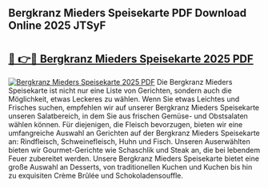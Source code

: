 ## Bergkranz Mieders Speisekarte PDF Download Online 2025 JTSyF

# <h2><a href="http://gcaueb.nevu.top/?p=Bergkranz+Mieders+Speisekarte">🔗 👉🔴 Bergkranz Mieders Speisekarte 2025 PDF</a></h2>

[![Bergkranz Mieders Speisekarte 2025 PDF](https://i.imgur.com/dBaPXMq.png)](http://gcaueb.nevu.top/?p=Bergkranz+Mieders+Speisekarte)
Die Bergkranz Mieders Speisekarte ist nicht nur eine Liste von Gerichten, sondern auch die Möglichkeit, etwas Leckeres zu wählen. Wenn Sie etwas Leichtes und Frisches suchen, empfehlen wir auf unserer Bergkranz Mieders Speisekarte unseren Salatbereich, in dem Sie aus frischen Gemüse- und Obstsalaten wählen können. Für diejenigen, die Fleisch bevorzugen, bieten wir eine umfangreiche Auswahl an Gerichten auf der Bergkranz Mieders Speisekarte an: Rindfleisch, Schweinefleisch, Huhn und Fisch. Unseren Auserwählten bieten wir Gourmet-Gerichte wie Schaschlik und Steak an, die bei lebendem Feuer zubereitet werden. Unsere Bergkranz Mieders Speisekarte bietet eine große Auswahl an Desserts, von traditionellen Kuchen und Kuchen bis hin zu exquisiten Crème Brûlée und Schokoladensouffle.
